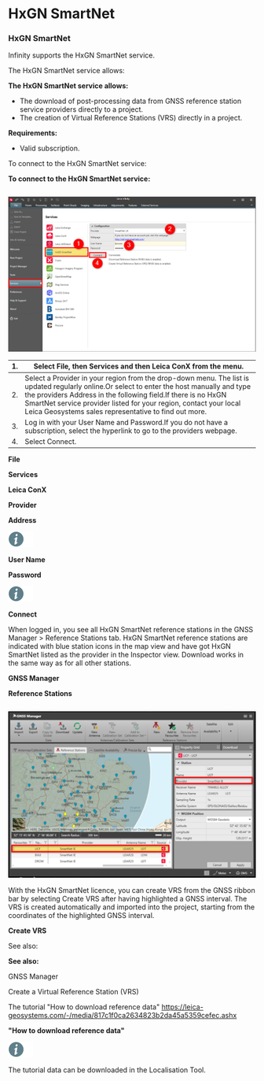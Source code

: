 # HxGN SmartNet

### HxGN SmartNet

Infinity supports the HxGN SmartNet service.

The HxGN SmartNet service allows:

**The HxGN SmartNet service allows:**

- The download of post-processing data from GNSS reference station service providers directly to a project.
- The creation of Virtual Reference Stations (VRS) directly in a project.

**Requirements:**

- Valid subscription.

To connect to the HxGN SmartNet service:

**To connect to the HxGN SmartNet service:**

|  |  |
| --- | --- |

![Image](graphics/00820671.jpg)

| 1. | Select File, then Services and then Leica ConX from the menu. |
| --- | --- |
| 2. | Select a Provider in your region from the drop-down menu. The list is updated regularly online.Or select to enter the host manually and type the providers Address in the following field.If there is no HxGN SmartNet service provider listed for your region, contact your local Leica Geosystems sales representative to find out more. |
| 3. | Log in with your User Name and Password.If you do not have a subscription, select the hyperlink to go to the providers webpage. |
| 4. | Select Connect. |

**File**

**Services**

**Leica ConX**

**Provider**

**Address**

![Image](./data/icons/note.gif)

**User Name**

**Password**

![Image](./data/icons/note.gif)

**Connect**

When logged in, you see all HxGN SmartNet reference stations in the GNSS Manager > Reference Stations tab. HxGN SmartNet reference stations are indicated with blue station icons in the map view and have got HxGN SmartNet listed as the provider in the Inspector view. Download works in the same way as for all other stations.

**GNSS Manager**

**Reference Stations**

|  |  |
| --- | --- |

![Image](graphics/00752386.jpg)

With the HxGN SmartNet licence, you can create VRS from the GNSS ribbon bar by selecting Create VRS after having highlighted a GNSS interval. The VRS is created automatically and imported into the project, starting from the coordinates of the highlighted GNSS interval.

**Create VRS**

See also:

**See also:**

GNSS Manager

Create a Virtual Reference Station (VRS)

The tutorial "How to download reference data" https://leica-geosystems.com/-/media/817c1f0ca2634823b2da45a5359cefec.ashx

**"How to download reference data"**

![Image](./data/icons/note.gif)

The tutorial data can be downloaded in the Localisation Tool.

